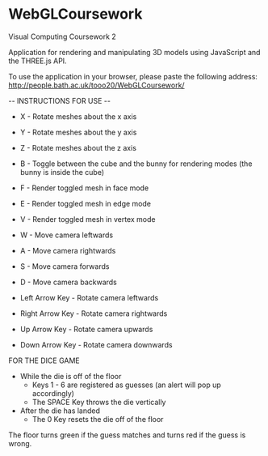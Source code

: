 # WebGLCoursework

Visual Computing Coursework 2

Application for rendering and manipulating 3D models using JavaScript and the THREE.js API.

To use the application in your browser, please paste the following address: http://people.bath.ac.uk/tooo20/WebGLCoursework/


-- INSTRUCTIONS FOR USE --

- X - Rotate meshes about the x axis
- Y - Rotate meshes about the y axis
- Z - Rotate meshes about the z axis

- B - Toggle between the cube and the bunny for rendering modes (the bunny is inside the cube)
- F - Render toggled mesh in face mode
- E - Render toggled mesh in edge mode
- V - Render toggled mesh in vertex mode

- W - Move camera leftwards
- A - Move camera rightwards
- S - Move camera forwards
- D - Move camera backwards
- Left Arrow Key - Rotate camera leftwards
- Right Arrow Key - Rotate camera rightwards
- Up Arrow Key - Rotate camera upwards
- Down Arrow Key - Rotate camera downwards

FOR THE DICE GAME
- While the die is off of the floor
    - Keys 1 - 6 are registered as guesses (an alert will pop up accordingly)
    - The SPACE Key throws the die vertically
- After the die has landed
    - The 0 Key resets the die off of the floor
    
The floor turns green if the guess matches and turns red if the guess is wrong.
